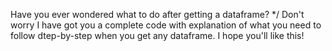 Have you ever wondered what to do after getting a dataframe? */
  Don't worry I have got you a complete code with explanation of what you need to follow dtep-by-step when you get any dataframe.
  I hope you'll like this!
